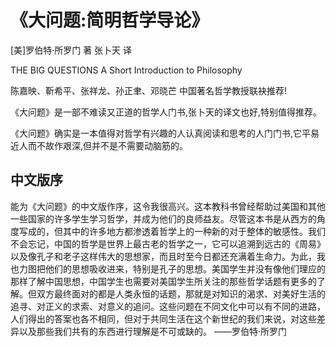 # 《大问题:简明哲学导论》

[美]罗伯特·所罗门 著 张卜天 译

THE BIG QUESTIONS A Short Introduction to Philosophy

陈嘉映、靳希平、张祥龙、孙正聿、邓晓芒 中国著名哲学教授联袂推荐!

《大问题》是一部不难读又正道的哲学人门书,张卜天的译文也好,特别值得推荐。

《大问题》确实是一本值得对哲学有兴趣的人认真阅读和思考的人门门书,它平易近人而不故作艰深,但并不是不需要动脑筋的。

## 中文版序

能为《大问题》的中文版作序，这令我很高兴。这本教科书曾经帮助过美国和其他一些国家的许多学生学习哲学，并成为他们的良师益友。尽管这本书是从西方的角度写成的，但其中的许多地方都渗透着哲学上的一种新的对于整体的敏感性。我们不会忘记，中国的哲学是世界上最古老的哲学之一，它可以追溯到远古的《周易》以及像孔子和老子这样伟大的思想家，而且时至今日都还充满着生命力。为此，我也力图把他们的思想吸收进来，特别是孔子的思想。美国学生并没有像他们理应的那样了解中国思想，中国学生也需要对美国学生所关注的那些哲学话题有更多的了解。但双方最终面对的都是人类永恒的话题，那就是对知识的渴求、对美好生活的追寻、对正义的求索、对意义的追问。这些问题在不同文化中可以有不同的进路，人们得出的答案也各不相同，但对于共同生活在这个新世纪的我们来说，对这些差异以及那些我们共有的东西进行理解是不可或缺的。
——罗伯特·所罗门